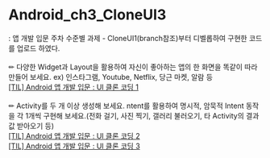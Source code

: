 # Android_ch3_CloneUI3
: 앱 개발 입문 주차 수준별 과제 - CloneUI1(branch참조)부터 디벨롭하여 구현한 코드를 업로드 하였다. <br> <br>
✏ 다양한 Widget과 Layout을 활용하여 자신이 좋아하는 앱의 한 화면을 똑같이 따라 만들어 보세요. ex) 인스타그램, Youtube, Netflix, 당근 마켓, 알람 등 <br>
[[TIL] Android 앱 개발 입문 : UI 클론 코딩 1](https://velog.io/@wiz_hey/TIL-Android-%EC%95%B1-%EA%B0%9C%EB%B0%9C-%EC%9E%85%EB%AC%B8-UI-%ED%81%B4%EB%A1%A0-%EC%BD%94%EB%94%A9-1) <br>  <br>
✏ Activity를 두 개 이상 생성해 보세요. ntent를 활용하여 명시적, 암묵적 Intent 동작을 각 1개씩 구현해 보세요.(전화 걸기, 사진 찍기, 갤러리 불러오기, 타 Activity의 결과 값 받아오기 등)<br>
[[TIL] Android 앱 개발 입문 : UI 클론 코딩 2](https://velog.io/@wiz_hey/TIL-Android-%EC%95%B1-%EA%B0%9C%EB%B0%9C-%EC%9E%85%EB%AC%B8-UI-%ED%81%B4%EB%A1%A0-%EC%BD%94%EB%94%A9-2) <br>
[[TIL] Android 앱 개발 입문 : UI 클론 코딩 3](https://velog.io/@wiz_hey/TIL-Android-%EC%95%B1-%EA%B0%9C%EB%B0%9C-%EC%9E%85%EB%AC%B8-UI-%ED%81%B4%EB%A1%A0-%EC%BD%94%EB%94%A9-3)
